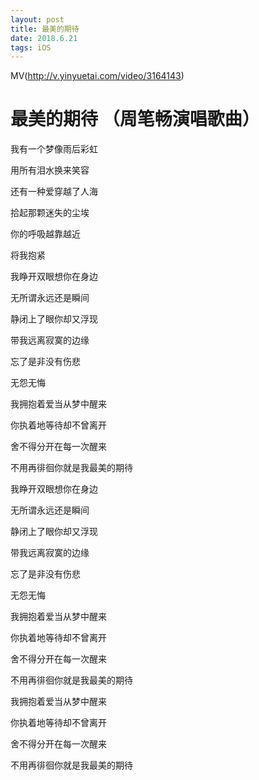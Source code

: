 ```yaml
---
layout: post
title: 最美的期待
date: 2018.6.21 
tags: iOS    
---
```


MV(http://v.yinyuetai.com/video/3164143)

# 最美的期待 （周笔畅演唱歌曲）
我有一个梦像雨后彩虹

用所有泪水换来笑容

还有一种爱穿越了人海

拾起那颗迷失的尘埃

你的呼吸越靠越近

将我抱紧

我睁开双眼想你在身边

无所谓永远还是瞬间

静闭上了眼你却又浮现

带我远离寂寞的边缘

忘了是非没有伤悲

无怨无悔

我拥抱着爱当从梦中醒来

你执着地等待却不曾离开

舍不得分开在每一次醒来

不用再徘徊你就是我最美的期待

我睁开双眼想你在身边

无所谓永远还是瞬间

静闭上了眼你却又浮现

带我远离寂寞的边缘

忘了是非没有伤悲

无怨无悔

我拥抱着爱当从梦中醒来

你执着地等待却不曾离开

舍不得分开在每一次醒来

不用再徘徊你就是我最美的期待

我拥抱着爱当从梦中醒来

你执着地等待却不曾离开

舍不得分开在每一次醒来

不用再徘徊你就是我最美的期待









